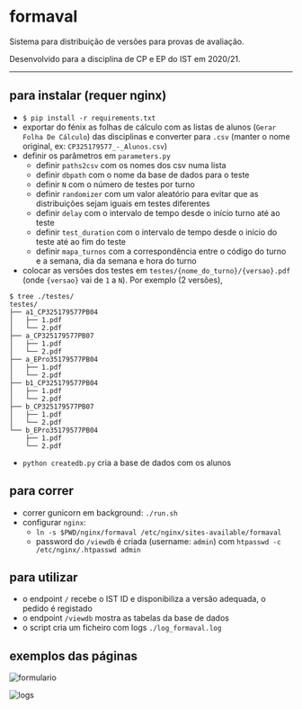 # formaval
Sistema para distribuição de versões para provas de avaliação.

Desenvolvido para a disciplina de CP e EP do IST em 2020/21.

---

## para instalar (requer nginx)
- `$ pip install -r requirements.txt`
- exportar do fénix as folhas de cálculo com as listas de alunos (`Gerar Folha De Cálculo`) das disciplinas e converter para `.csv` (manter o nome original, ex: `CP325179577_-_Alunos.csv`)
- definir os parâmetros em `parameters.py`
    - definir `paths2csv` com os nomes dos csv numa lista
    - definir `dbpath` com o nome da base de dados para o teste
    - definir `N` com o número de testes por turno
    - definir `randomizer` com um valor aleatório para evitar que as distribuições sejam iguais em testes diferentes
    - definir `delay` com o intervalo de tempo desde o início turno até ao teste
    - definir `test_duration` com o intervalo de tempo desde o início do teste até ao fim do teste
    - definir `mapa_turnos` com a correspondência entre o código do turno e a semana, dia da semana e hora do turno
- colocar as versões dos testes em `testes/{nome_do_turno}/{versao}.pdf` (onde `{versao}` vai de `1` a `N`). Por exemplo (2 versões),
```
$ tree ./testes/
testes/
├── a1_CP325179577PB04
│   ├── 1.pdf
│   └── 2.pdf
├── a_CP325179577PB07
│   ├── 1.pdf
│   └── 2.pdf
├── a_EPro35179577PB04
│   ├── 1.pdf
│   └── 2.pdf
├── b1_CP325179577PB04
│   ├── 1.pdf
│   └── 2.pdf
├── b_CP325179577PB07
│   ├── 1.pdf
│   └── 2.pdf
└── b_EPro35179577PB04
    ├── 1.pdf
    └── 2.pdf
```
- `python createdb.py` cria a base de dados com os alunos

## para correr
- correr gunicorn em background: `./run.sh`
- configurar `nginx`:
    - `ln -s $PWD/nginx/formaval /etc/nginx/sites-available/formaval`
    - password do `/viewdb` é criada (username: `admin`) com `htpasswd -c /etc/nginx/.htpasswd admin`

## para utilizar
- o endpoint `/` recebe o IST ID e disponibiliza a versão adequada, o pedido é registado
- o endpoint `/viewdb` mostra as tabelas da base de dados
- o script cria um ficheiro com logs `./log_formaval.log`

## exemplos das páginas
![formulario](https://user-images.githubusercontent.com/50577030/105055548-18435b00-5a6b-11eb-822c-57ed4773ee5f.png)

![logs](https://user-images.githubusercontent.com/50577030/105055556-1a0d1e80-5a6b-11eb-8ddf-bbb37f41b141.png)
